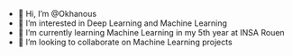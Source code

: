 - 👋 Hi, I’m @Okhanous
- 👀 I’m interested in Deep Learning and Machine Learning
- 🌱 I’m currently learning Machine Learning in my 5th year at INSA Rouen 
- 💞️ I’m looking to collaborate on Machine Learning projects

<!---
Okhanous/Okhanous is a ✨ special ✨ repository because its `README.md` (this file) appears on your GitHub profile.
You can click the Preview link to take a look at your changes.
--->
